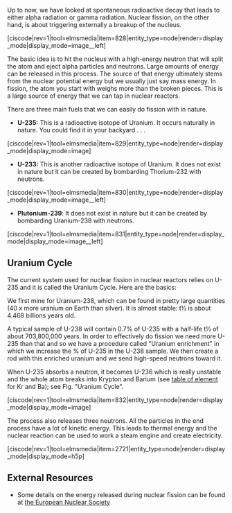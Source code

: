 Up to now, we have looked at spontaneous radioactive decay that leads to either alpha radiation or gamma radiation. Nuclear fission, on the other hand, is about triggering externally a breakup of the nucleus.

[ciscode|rev=1|tool=elmsmedia|item=828|entity_type=node|render=display_mode|display_mode=image__left]

The basic idea is to hit the nucleus with a high-energy neutron that will split the atom and eject alpha particles and neutrons. Large amounts of energy can be released in this process. The source of that energy ultimately stems from the nuclear potential energy but we usually just say mass energy. In fission, the atom you start with weighs more than the broken pieces. This is a large source of energy that we can tap in nuclear reactors.

There are three main fuels that we can easily do fission with in nature.

* **U-235:** This is a radioactive isotope of Uranium. It occurs naturally in nature. You could find it in your backyard . . .

[ciscode|rev=1|tool=elmsmedia|item=829|entity_type=node|render=display_mode|display_mode=image]

* **U-233:** This is another radioactive isotope of Uranium. It does not exist in nature but it can be created by bombarding Thorium-232 with neutrons.

[ciscode|rev=1|tool=elmsmedia|item=830|entity_type=node|render=display_mode|display_mode=image__left]

* **Plutonium-239**: It does not exist in nature but it can be created by bombarding Uranium-238 with neutrons.

[ciscode|rev=1|tool=elmsmedia|item=831|entity_type=node|render=display_mode|display_mode=image__left]

## Uranium Cycle

The current system used for nuclear fission in nuclear reactors relies on U-235 and it is called the Uranium Cycle. Here are the basics:

We first mine for Uranium-238, which can be found in pretty large quantities (40 x more uranium on Earth than silver). It is almost stable: t½ is about 4.468 billions years old.

A typical sample of U-238 will contain 0.7% of U-235 with a half-life t½ of about 703,800,000 years. In order to effectively do fission we need more U-235 than that and so we have a procedure called "Uranium enrichment" in which we increase the % of U-235 in the U-238 sample. We then create a rod with this enriched uranium and we send high-speed neutrons toward it.

When U-235 absorbs a neutron, it becomes U-236 which is really unstable and the whole atom breaks into Krypton and Barium (see <a href="http://www.webelements.com/" target="_blank">table of element</a> for Kr and Ba); see Fig. "Uranium Cycle". 

[ciscode|rev=1|tool=elmsmedia|item=832|entity_type=node|render=display_mode|display_mode=image]

The process also releases three neutrons. All the particles in the end process have a lot of kinetic energy. This leads to thermal energy and the nuclear reaction can be used to work a steam engine and create electricity.

[ciscode|rev=1|tool=elmsmedia|item=2721|entity_type=node|render=display_mode|display_mode=h5p]

## External Resources

- Some details on the energy released during nuclear fission can be found at <a href="http://www.euronuclear.org/info/encyclopedia/n/nuclear-fission.htm" target="_blank">the European Nuclear Society</a>